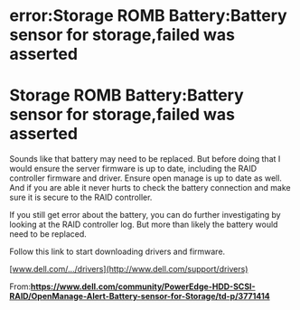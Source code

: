 # error:Storage ROMB Battery:Battery sensor for storage,failed was asserted 

#          Storage ROMB Battery:Battery sensor for storage,failed was asserted 

Sounds like that battery may need to be replaced. But before doing that I would ensure the server firmware is up to date, including the RAID controller firmware and driver. Ensure open manage is up to date as well. And if you are able it never hurts to check the battery connection and make sure it is secure to the RAID controller.

If you still get error about the battery, you can do further investigating by looking at the RAID controller log. But more than likely the battery would need to be replaced.

Follow this link to start downloading drivers and firmware.

[www.dell.com/.../drivers](http://www.dell.com/support/drivers)



From:**https://www.dell.com/community/PowerEdge-HDD-SCSI-RAID/OpenManage-Alert-Battery-sensor-for-Storage/td-p/3771414**

